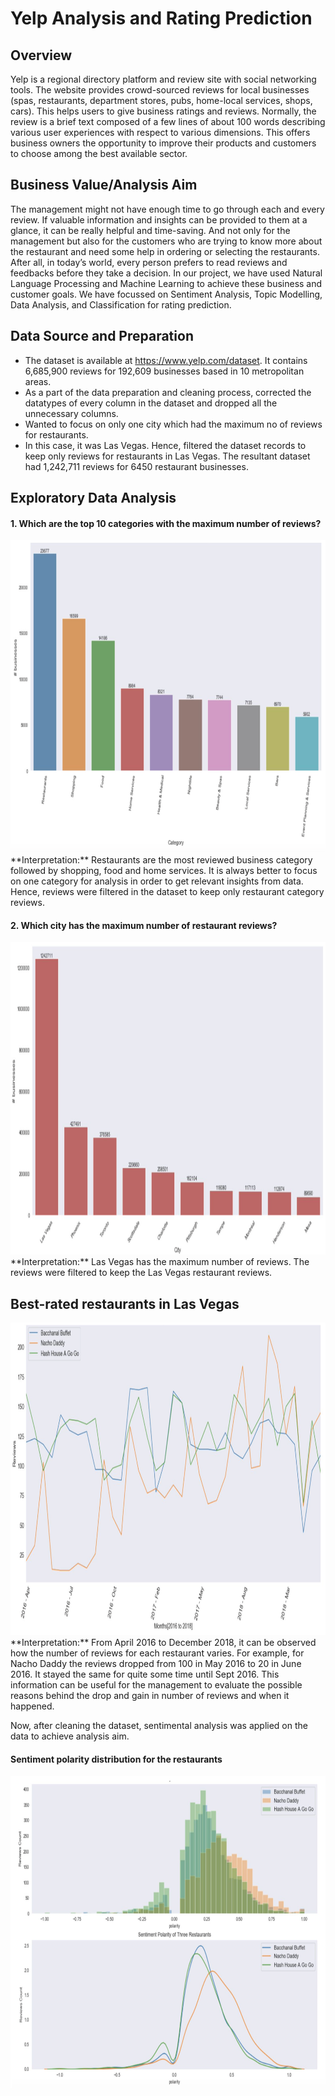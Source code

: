 # Yelp Analysis and Rating Prediction
## Overview 
Yelp is a regional directory platform and review site with social networking tools. The website provides crowd-sourced reviews for local businesses (spas, restaurants, department stores, pubs, home-local services, shops, cars). This helps users to give business ratings and reviews. Normally, the review is a brief text composed of a few lines of about 100 words describing various user experiences with respect to various dimensions. This offers business owners the opportunity to improve their products and customers to choose among the best available sector.

## Business Value/Analysis Aim
The management might not have enough time to go through each and every review. If valuable information and insights can be provided to them at a glance, it can be really helpful and time-saving. And not only for the management but also for the customers who are trying to know more about the restaurant and need some help in ordering or selecting the restaurants. After all, in today’s world, every person prefers to read reviews and feedbacks before they take a decision. In our project, we have used Natural Language Processing and Machine Learning to achieve these business and customer goals. We have focussed on Sentiment Analysis, Topic Modelling, Data Analysis, and Classification for rating prediction. 

## Data Source and Preparation
- The dataset is available at https://www.yelp.com/dataset​. It contains 6,685,900 reviews for 192,609 businesses based in 10 metropolitan areas.
- As a part of the data preparation and cleaning process, corrected the datatypes of every column in the dataset and dropped all the unnecessary columns.
- Wanted to focus on only one city which had the maximum no of reviews for restaurants. 
- In this case, it was Las Vegas. Hence, filtered the dataset records to keep only reviews for restaurants in Las Vegas. The resultant dataset had 1,242,711 reviews for 6450 restaurant businesses.

## Exploratory Data Analysis
#### 1. Which are the top 10 categories with the maximum number of reviews?
<img src="images/Top 10 Businesses.png" width="800" height="500">
**Interpretation:** Restaurants are the most reviewed business category followed by shopping, food and home services. It is always better to focus on one category for analysis in order to get relevant insights from data. Hence, reviews were filtered in the dataset to keep only restaurant category reviews.

#### 2. Which city has the maximum number of restaurant reviews?
<img src="images/Max review restauranrs.png" width="800" height="500">
**Interpretation:** Las Vegas has the maximum number of reviews. The reviews were filtered to keep the Las Vegas restaurant reviews.
 
## Best-rated restaurants in Las Vegas
<img src="images/Review posted over time.png" width="800" height="500">
**Interpretation:** From April 2016 to December 2018, it can be observed how the number of reviews for each restaurant varies. For example, for Nacho Daddy the reviews dropped from 100 in May 2016 to 20 in June 2016. It stayed the same for quite some time until Sept 2016. This information can be useful for the management to evaluate the possible reasons behind the drop and gain in number of reviews and when it happened.

Now, after cleaning the dataset, sentimental analysis was applied on the data to achieve analysis aim.
#### Sentiment polarity distribution for the restaurants
<img src="images/Sentiment polarity.png" width="800" height="500">





